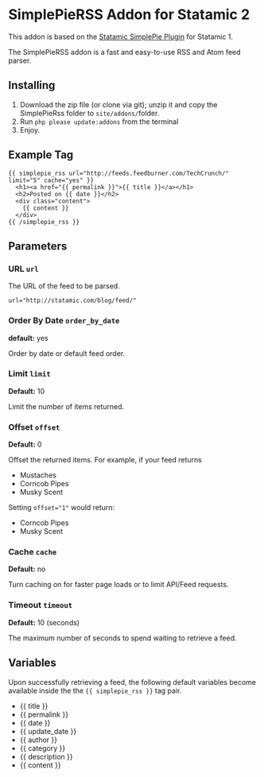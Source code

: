 SimplePieRSS Addon for Statamic 2 
================================

This addon is based on the [Statamic SimplePie Plugin](https://github.com/statamic/Plugin-SimplePie) for Statamic 1.

The SimplePieRSS addon is a fast and easy-to-use RSS and Atom feed parser. 

## Installing
1. Download the zip file (or clone via git); unzip it and copy the SimplePieRss folder to `site/addons/`folder.
2. Run `php please update:addons` from the terminal
3. Enjoy.

## Example Tag
    
    {{ simplepie_rss url="http://feeds.feedburner.com/TechCrunch/" limit="5" cache="yes" }}
      <h1><a href="{{ permalink }}">{{ title }}</a></h1>
      <h2>Posted on {{ date }}</h2>
      <div class="content">
        {{ content }}
      </div>
    {{ /simplepie_rss }}

## Parameters

### URL `url`

The URL of the feed to be parsed.

    url="http://statamic.com/blog/feed/"

### Order By Date `order_by_date`
**default:** yes

Order by date or default feed order.

### Limit `limit`
**Default:** 10

Limit the number of items returned.

### Offset `offset`
**Default:** 0

Offset the returned items. For example, if your feed returns

- Mustaches
- Corncob Pipes
- Musky Scent

Setting `offset="1"` would return:

- Corncob Pipes
- Musky Scent

### Cache `cache`
**Default:** no

Turn caching on for faster page loads or to limit API/Feed requests.


### Timeout `timeout`
**Default:** 10 (seconds)

The maximum number of seconds to spend waiting to retrieve a feed.

## Variables
Upon successfully retrieving a feed, the following default variables become available inside the the `{{ simplepie_rss }}` tag pair.

- {{ title }}
- {{ permalink }}
- {{ date }}
- {{ update_date }}
- {{ author }}
- {{ category }}
- {{ description }}
- {{ content }}
